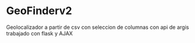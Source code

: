 # GeoFinderv2
Geolocalizador a partir de csv con seleccion de columnas con api de argis trabajado con flask y AJAX
